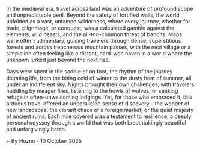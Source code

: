 
In the medieval era, travel across land was an adventure of profound scope and unpredictable peril. Beyond the safety of fortified walls, the world unfolded as a vast, untamed wilderness, where every journey, whether for trade, pilgrimage, or conquest, was a calculated gamble against the elements, wild beasts, and the all-too-common threat of bandits. Maps were often rudimentary, guiding travelers through dense, superstitious forests and across treacherous mountain passes, with the next village or a simple inn often feeling like a distant, hard-won haven in a world where the unknown lurked just beyond the next rise.

Days were spent in the saddle or on foot, the rhythm of the journey dictating life, from the biting cold of winter to the dusty heat of summer, all under an indifferent sky. Nights brought their own challenges, with travelers huddling by meager fires, listening to the howls of wolves, or seeking refuge in often-unwelcoming lodgings. Yet, for those who embraced it, this arduous travel offered an unparalleled sense of discovery – the wonder of new landscapes, the vibrant chaos of a foreign market, or the quiet majesty of ancient ruins. Each mile covered was a testament to resilience, a deeply personal odyssey through a world that was both breathtakingly beautiful and unforgivingly harsh.

~ By Hozmi - 10 October 2025
